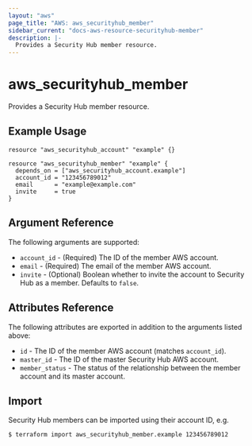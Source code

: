 ```yaml
---
layout: "aws"
page_title: "AWS: aws_securityhub_member"
sidebar_current: "docs-aws-resource-securityhub-member"
description: |-
  Provides a Security Hub member resource.
---
```


# aws_securityhub_member

Provides a Security Hub member resource.

## Example Usage

```hcl
resource "aws_securityhub_account" "example" {}

resource "aws_securityhub_member" "example" {
  depends_on = ["aws_securityhub_account.example"]
  account_id = "123456789012"
  email      = "example@example.com"
  invite     = true
}
```

## Argument Reference

The following arguments are supported:

* `account_id` - (Required) The ID of the member AWS account.
* `email` - (Required) The email of the member AWS account.
* `invite` - (Optional) Boolean whether to invite the account to Security Hub as a member. Defaults to `false`.

## Attributes Reference

The following attributes are exported in addition to the arguments listed above:

* `id` - The ID of the member AWS account (matches `account_id`).
* `master_id` - The ID of the master Security Hub AWS account.
* `member_status` - The status of the relationship between the member account and its master account.

## Import

Security Hub members can be imported using their account ID, e.g.

```
$ terraform import aws_securityhub_member.example 123456789012
```
